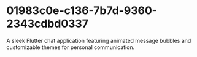 # 01983c0e-c136-7b7d-9360-2343cdbd0337
A sleek Flutter chat application featuring animated message bubbles and customizable themes for personal communication.
